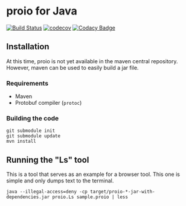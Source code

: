 # proio for Java
[![Build Status](https://travis-ci.org/proio-org/java-proio.svg?branch=master)](https://travis-ci.org/proio-org/java-proio)
[![codecov](https://codecov.io/gh/proio-org/java-proio/branch/master/graph/badge.svg)](https://codecov.io/gh/proio-org/java-proio)
[![Codacy Badge](https://api.codacy.com/project/badge/Grade/3540d7b51d034acc8bd47ffac45d32fd)](https://www.codacy.com/app/proio-org/java-proio?utm_source=github.com&amp;utm_medium=referral&amp;utm_content=proio-org/java-proio&amp;utm_campaign=Badge_Grade)

## Installation
At this time, proio is not yet available in the maven central repository.
However, maven can be used to easily build a jar file.

### Requirements
* Maven
* Protobuf compiler (`protoc`)

### Building the code
```shell
git submodule init
git submodule update
mvn install
```

## Running the "Ls" tool
This is a tool that serves as an example for a browser tool.  This one is
simple and only dumps text to the terminal.
```shell
java --illegal-access=deny -cp target/proio-*-jar-with-dependencies.jar proio.Ls sample.proio | less
```
